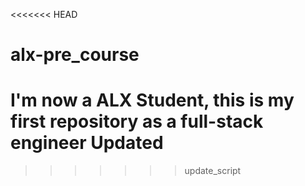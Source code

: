 <<<<<<< HEAD
# alx-pre_course
I'm now a ALX Student, this is my first repository as a full-stack engineer
Updated
=======

>>>>>>> update_script
